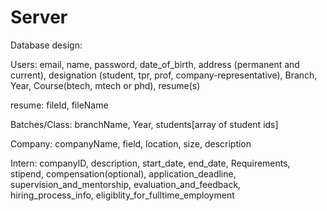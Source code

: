 # Server

Database design:

Users: email, name, password, date_of_birth, address (permanent and current), designation (student, tpr, prof, company-representative), Branch, Year, Course(btech, mtech or phd), resume(s)

resume: fileId, fileName

Batches/Class: branchName, Year, students[array of student ids]

Company: companyName, field, location, size, description

Intern: companyID, description, start_date, end_date, Requirements, stipend, compensation(optional), application_deadline, supervision_and_mentorship, evaluation_and_feedback, hiring_process_info, eligiblity_for_fulltime_employment